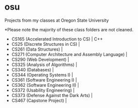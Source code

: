 # osu
Projects from my classes at Oregon State University

*Please note the majority of these class folders are not cleaned.

- CS165 (Accelerated Introduction to CS) | C++
- CS25 (Discrete Structures in CS) | 
- CS261 (Data Structures) | 
- CS271 (Computer Architecture and Assembly Language) | 
- CS290 (Web Development) | 
- CS325 (Analysis of Algorithms) | 
- CS340 (Databases) | 
- CS344 (Operating Systems I) | 
- CS361 (Software Engineering I) | 
- CS362 (Software Engineering II) | 
- CS372 (Usability Engineering) | 
- CS373 (Defense Against the Dark Arts) | 
- CS467 (Capstone Project) | 
